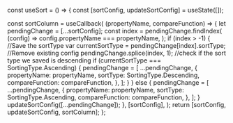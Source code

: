 const useSort = () => {
  const [sortConfig, updateSortConfig] = useState([]);

  const sortColumn = useCallback(
    (propertyName, compareFunction) => {
      let pendingChange = [...sortConfig];
      const index = pendingChange.findIndex(
        (config) => config.propertyName === propertyName,
      );
      if (index > -1) {
        //Save the sortType
        var currentSortType = pendingChange[index].sortType;
        //Remove existing config
        pendingChange.splice(index, 1);
        //check if the sort type we saved is descending
        if (currentSortType === SortingType.Ascending) {
          pendingChange = [
            ...pendingChange,
            {
              propertyName: propertyName,
              sortType: SortingType.Descending,
              compareFunction: compareFunction,
            },
          ];
        }
      } else {
        pendingChange = [
          ...pendingChange,
          {
            propertyName: propertyName,
            sortType: SortingType.Ascending,
            compareFunction: compareFunction,
          },
        ];
      }
      updateSortConfig([...pendingChange]);
    },
    [sortConfig],
  );
  return [sortConfig, updateSortConfig, sortColumn];
};
